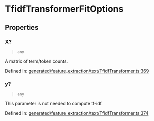 # TfidfTransformerFitOptions

## Properties

### X?

> `any`

A matrix of term/token counts.

Defined in:  [generated/feature\_extraction/text/TfidfTransformer.ts:369](https://github.com/transitive-bullshit/scikit-learn-ts/blob/b59c1ff/packages/sklearn/src/generated/feature_extraction/text/TfidfTransformer.ts#L369)

### y?

> `any`

This parameter is not needed to compute tf-idf.

Defined in:  [generated/feature\_extraction/text/TfidfTransformer.ts:374](https://github.com/transitive-bullshit/scikit-learn-ts/blob/b59c1ff/packages/sklearn/src/generated/feature_extraction/text/TfidfTransformer.ts#L374)
